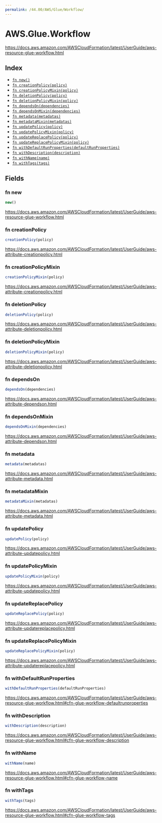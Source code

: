 ```yaml
---
permalink: /44.00/AWS/Glue/Workflow/
---
```


# AWS.Glue.Workflow

https://docs.aws.amazon.com/AWSCloudFormation/latest/UserGuide/aws-resource-glue-workflow.html

## Index

* [`fn new()`](#fn-new)
* [`fn creationPolicy(policy)`](#fn-creationpolicy)
* [`fn creationPolicyMixin(policy)`](#fn-creationpolicymixin)
* [`fn deletionPolicy(policy)`](#fn-deletionpolicy)
* [`fn deletionPolicyMixin(policy)`](#fn-deletionpolicymixin)
* [`fn dependsOn(dependencies)`](#fn-dependson)
* [`fn dependsOnMixin(dependencies)`](#fn-dependsonmixin)
* [`fn metadata(metadatas)`](#fn-metadata)
* [`fn metadataMixin(metadatas)`](#fn-metadatamixin)
* [`fn updatePolicy(policy)`](#fn-updatepolicy)
* [`fn updatePolicyMixin(policy)`](#fn-updatepolicymixin)
* [`fn updateReplacePolicy(policy)`](#fn-updatereplacepolicy)
* [`fn updateReplacePolicyMixin(policy)`](#fn-updatereplacepolicymixin)
* [`fn withDefaultRunProperties(defaultRunProperties)`](#fn-withdefaultrunproperties)
* [`fn withDescription(description)`](#fn-withdescription)
* [`fn withName(name)`](#fn-withname)
* [`fn withTags(tags)`](#fn-withtags)

## Fields

### fn new

```ts
new()
```

https://docs.aws.amazon.com/AWSCloudFormation/latest/UserGuide/aws-resource-glue-workflow.html

### fn creationPolicy

```ts
creationPolicy(policy)
```

https://docs.aws.amazon.com/AWSCloudFormation/latest/UserGuide/aws-attribute-creationpolicy.html

### fn creationPolicyMixin

```ts
creationPolicyMixin(policy)
```

https://docs.aws.amazon.com/AWSCloudFormation/latest/UserGuide/aws-attribute-creationpolicy.html

### fn deletionPolicy

```ts
deletionPolicy(policy)
```

https://docs.aws.amazon.com/AWSCloudFormation/latest/UserGuide/aws-attribute-deletionpolicy.html

### fn deletionPolicyMixin

```ts
deletionPolicyMixin(policy)
```

https://docs.aws.amazon.com/AWSCloudFormation/latest/UserGuide/aws-attribute-deletionpolicy.html

### fn dependsOn

```ts
dependsOn(dependencies)
```

https://docs.aws.amazon.com/AWSCloudFormation/latest/UserGuide/aws-attribute-dependson.html

### fn dependsOnMixin

```ts
dependsOnMixin(dependencies)
```

https://docs.aws.amazon.com/AWSCloudFormation/latest/UserGuide/aws-attribute-dependson.html

### fn metadata

```ts
metadata(metadatas)
```

https://docs.aws.amazon.com/AWSCloudFormation/latest/UserGuide/aws-attribute-metadata.html

### fn metadataMixin

```ts
metadataMixin(metadatas)
```

https://docs.aws.amazon.com/AWSCloudFormation/latest/UserGuide/aws-attribute-metadata.html

### fn updatePolicy

```ts
updatePolicy(policy)
```

https://docs.aws.amazon.com/AWSCloudFormation/latest/UserGuide/aws-attribute-updatepolicy.html

### fn updatePolicyMixin

```ts
updatePolicyMixin(policy)
```

https://docs.aws.amazon.com/AWSCloudFormation/latest/UserGuide/aws-attribute-updatepolicy.html

### fn updateReplacePolicy

```ts
updateReplacePolicy(policy)
```

https://docs.aws.amazon.com/AWSCloudFormation/latest/UserGuide/aws-attribute-updatereplacepolicy.html

### fn updateReplacePolicyMixin

```ts
updateReplacePolicyMixin(policy)
```

https://docs.aws.amazon.com/AWSCloudFormation/latest/UserGuide/aws-attribute-updatereplacepolicy.html

### fn withDefaultRunProperties

```ts
withDefaultRunProperties(defaultRunProperties)
```

https://docs.aws.amazon.com/AWSCloudFormation/latest/UserGuide/aws-resource-glue-workflow.html#cfn-glue-workflow-defaultrunproperties

### fn withDescription

```ts
withDescription(description)
```

https://docs.aws.amazon.com/AWSCloudFormation/latest/UserGuide/aws-resource-glue-workflow.html#cfn-glue-workflow-description

### fn withName

```ts
withName(name)
```

https://docs.aws.amazon.com/AWSCloudFormation/latest/UserGuide/aws-resource-glue-workflow.html#cfn-glue-workflow-name

### fn withTags

```ts
withTags(tags)
```

https://docs.aws.amazon.com/AWSCloudFormation/latest/UserGuide/aws-resource-glue-workflow.html#cfn-glue-workflow-tags